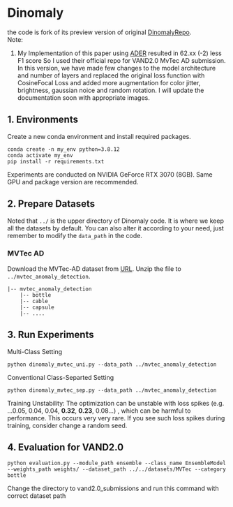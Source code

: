 # Dinomaly

the code is fork of its preview version of original [DinomalyRepo](https://github.com/guojiajeremy/Dinomaly). 
<br>
Note: 
1. My Implementation of this paper using [ADER](https://github.com/zhangzjn/ader) resulted in 62.xx (-2) less F1 score So I used their official repo for VAND2.0 MvTec AD submission.
   <br>
In this version, we have made few changes to the model architecture and number of layers and replaced the original loss function with CosineFocal Loss and added more augmentation for color jitter, brightness, gaussian noice and random rotation. I will update the documentation soon with appropriate images.



## 1. Environments

Create a new conda environment and install required packages.

```
conda create -n my_env python=3.8.12
conda activate my_env
pip install -r requirements.txt
```
Experiments are conducted on NVIDIA GeForce RTX 3070 (8GB). Same GPU and package version are recommended. 

## 2. Prepare Datasets
Noted that `../` is the upper directory of Dinomaly code. It is where we keep all the datasets by default.
You can also alter it according to your need, just remember to modify the `data_path` in the code. 

### MVTec AD

Download the MVTec-AD dataset from [URL](https://www.mvtec.com/company/research/datasets/mvtec-ad).
Unzip the file to `../mvtec_anomaly_detection`.
```
|-- mvtec_anomaly_detection
    |-- bottle
    |-- cable
    |-- capsule
    |-- ....
```


## 3. Run Experiments
Multi-Class Setting
```
python dinomaly_mvtec_uni.py --data_path ../mvtec_anomaly_detection
```


Conventional Class-Separted Setting
```
python dinomaly_mvtec_sep.py --data_path ../mvtec_anomaly_detection
```


Training Unstability: The optimization can be unstable with loss spikes (e.g. ...0.05, 0.04, 0.04, **0.32**, **0.23**, 0.08...)
, which can be harmful to performance. This occurs very very rare. If you see such loss spikes during training, consider change a random seed.

## 4. Evaluation for VAND2.0
```
python evaluation.py --module_path ensemble --class_name EnsembleModel --weights_path weights/ --dataset_path ../../datasets/MVTec --category bottle
```
Change the directory to vand2.0_submissions and run this command with correct dataset path
